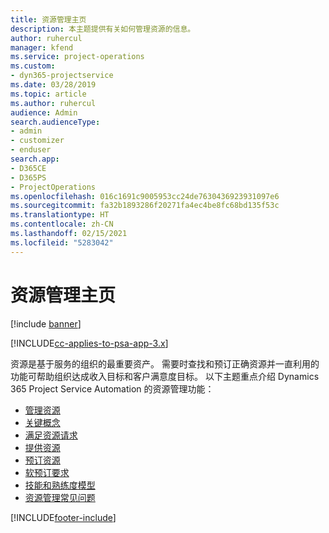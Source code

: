 ```yaml
---
title: 资源管理主页
description: 本主题提供有关如何管理资源的信息。
author: ruhercul
manager: kfend
ms.service: project-operations
ms.custom:
- dyn365-projectservice
ms.date: 03/28/2019
ms.topic: article
ms.author: ruhercul
audience: Admin
search.audienceType:
- admin
- customizer
- enduser
search.app:
- D365CE
- D365PS
- ProjectOperations
ms.openlocfilehash: 016c1691c9005953cc24de7630436923931097e6
ms.sourcegitcommit: fa32b1893286f20271fa4ec4be8fc68bd135f53c
ms.translationtype: HT
ms.contentlocale: zh-CN
ms.lasthandoff: 02/15/2021
ms.locfileid: "5283042"
---
```

# <a name="resource-management-home-page"></a>资源管理主页

[!include [banner](../includes/psa-now-project-operations.md)]

[!INCLUDE[cc-applies-to-psa-app-3.x](../includes/cc-applies-to-psa-app-3x.md)]

资源是基于服务的组织的最重要资产。 需要时查找和预订正确资源并一直利用的功能可帮助组织达成收入目标和客户满意度目标。 以下主题重点介绍 Dynamics 365 Project Service Automation 的资源管理功能：

- [管理资源](manage-resources.md)
- [关键概念](reports-key-concepts.md)
- [满足资源请求](resource-management-fulfill-requests.md)
- [提供资源](resource-management-propose-resources.md)
- [预订资源](resource-management-book-resources-scheduleboard.md)
- [软预订要求](resource-management-softbook-requirements.md)
- [技能和熟练度模型](resource-management-skills-proficiency.md)
- [资源管理常见问题](resource-management-faq.md)


[!INCLUDE[footer-include](../includes/footer-banner.md)]